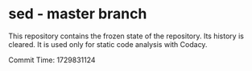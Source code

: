 # sed - master branch

This repository contains the frozen state of the repository.
Its history is cleared. It is used only for static code
analysis with Codacy.

Commit Time: 1729831124